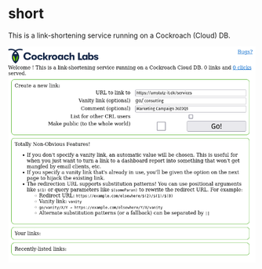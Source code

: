 # short

This is a link-shortening service running on a Cockroach (Cloud) DB.

![Screenshot.png](Screenshot.png)
